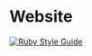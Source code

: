 # Website

[![Ruby Style Guide](https://img.shields.io/badge/code_style-community-brightgreen.svg)](https://rubystyle.guide)
